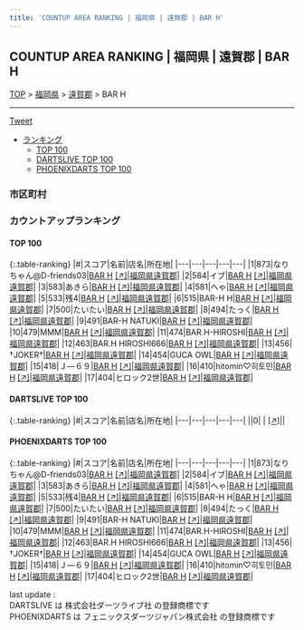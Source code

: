 ```yaml
---
title: 'COUNTUP AREA RANKING | 福岡県 | 遠賀郡 | BAR H'
---
```

## COUNTUP AREA RANKING | 福岡県 | 遠賀郡 | BAR H

[TOP](/darts/rank/) > [福岡県](/darts/rank/福岡県/) > [遠賀郡](/darts/rank/福岡県/遠賀郡/) > BAR H

___

<a href="https://twitter.com/share?ref_src=twsrc%5Etfw" data-text="COUNTUP AREA RANKING | 福岡県遠賀郡BAR H" class="twitter-share-button" data-hashtags="DARTSLIVE,PHOENIXDARTS,darts,ダーツ" data-show-count="false">Tweet</a>

* [ランキング](#カウントアップランキング)
    * [TOP 100](#top-100)
    * [DARTSLIVE TOP 100](#dartslive-top-100)
    * [PHOENIXDARTS TOP 100](#phoenixdarts-top-100)

### 市区町村

<ul>

</ul>

### カウントアップランキング

#### TOP 100



{:.table-ranking}
|#|スコア|名前|店名|所在地|
|---|---|---|---|---|
|1|873|<span class="rank-name-pd">なりちゃん@D-friends03</span>|<a href="/darts/rank/shops/84608.html">BAR H</a> <a href="https://vs.phoenixdarts.com/jp/shop/shopDetailInfo/s_84608?s_seq=84608">[↗]</a>|<a href="/darts/rank/福岡県/遠賀郡">福岡県遠賀郡</a>|
|2|584|<span class="rank-name-pd">イブ</span>|<a href="/darts/rank/shops/84608.html">BAR H</a> <a href="https://vs.phoenixdarts.com/jp/shop/shopDetailInfo/s_84608?s_seq=84608">[↗]</a>|<a href="/darts/rank/福岡県/遠賀郡">福岡県遠賀郡</a>|
|3|583|<span class="rank-name-pd">あきら</span>|<a href="/darts/rank/shops/84608.html">BAR H</a> <a href="https://vs.phoenixdarts.com/jp/shop/shopDetailInfo/s_84608?s_seq=84608">[↗]</a>|<a href="/darts/rank/福岡県/遠賀郡">福岡県遠賀郡</a>|
|4|581|<span class="rank-name-pd">へゃ</span>|<a href="/darts/rank/shops/84608.html">BAR H</a> <a href="https://vs.phoenixdarts.com/jp/shop/shopDetailInfo/s_84608?s_seq=84608">[↗]</a>|<a href="/darts/rank/福岡県/遠賀郡">福岡県遠賀郡</a>|
|5|533|<span class="rank-name-pd">残4</span>|<a href="/darts/rank/shops/84608.html">BAR H</a> <a href="https://vs.phoenixdarts.com/jp/shop/shopDetailInfo/s_84608?s_seq=84608">[↗]</a>|<a href="/darts/rank/福岡県/遠賀郡">福岡県遠賀郡</a>|
|6|515|<span class="rank-name-pd">BAR-H H</span>|<a href="/darts/rank/shops/84608.html">BAR H</a> <a href="https://vs.phoenixdarts.com/jp/shop/shopDetailInfo/s_84608?s_seq=84608">[↗]</a>|<a href="/darts/rank/福岡県/遠賀郡">福岡県遠賀郡</a>|
|7|500|<span class="rank-name-pd">たいたい</span>|<a href="/darts/rank/shops/84608.html">BAR H</a> <a href="https://vs.phoenixdarts.com/jp/shop/shopDetailInfo/s_84608?s_seq=84608">[↗]</a>|<a href="/darts/rank/福岡県/遠賀郡">福岡県遠賀郡</a>|
|8|494|<span class="rank-name-pd">たっく</span>|<a href="/darts/rank/shops/84608.html">BAR H</a> <a href="https://vs.phoenixdarts.com/jp/shop/shopDetailInfo/s_84608?s_seq=84608">[↗]</a>|<a href="/darts/rank/福岡県/遠賀郡">福岡県遠賀郡</a>|
|9|491|<span class="rank-name-pd">BAR-H NATUKI</span>|<a href="/darts/rank/shops/84608.html">BAR H</a> <a href="https://vs.phoenixdarts.com/jp/shop/shopDetailInfo/s_84608?s_seq=84608">[↗]</a>|<a href="/darts/rank/福岡県/遠賀郡">福岡県遠賀郡</a>|
|10|479|<span class="rank-name-pd">MMM</span>|<a href="/darts/rank/shops/84608.html">BAR H</a> <a href="https://vs.phoenixdarts.com/jp/shop/shopDetailInfo/s_84608?s_seq=84608">[↗]</a>|<a href="/darts/rank/福岡県/遠賀郡">福岡県遠賀郡</a>|
|11|474|<span class="rank-name-pd">BAR.H-HIROSHI</span>|<a href="/darts/rank/shops/84608.html">BAR H</a> <a href="https://vs.phoenixdarts.com/jp/shop/shopDetailInfo/s_84608?s_seq=84608">[↗]</a>|<a href="/darts/rank/福岡県/遠賀郡">福岡県遠賀郡</a>|
|12|463|<span class="rank-name-pd">BAR.H  HIROSHI666</span>|<a href="/darts/rank/shops/84608.html">BAR H</a> <a href="https://vs.phoenixdarts.com/jp/shop/shopDetailInfo/s_84608?s_seq=84608">[↗]</a>|<a href="/darts/rank/福岡県/遠賀郡">福岡県遠賀郡</a>|
|13|456|<span class="rank-name-pd">†JOKER†</span>|<a href="/darts/rank/shops/84608.html">BAR H</a> <a href="https://vs.phoenixdarts.com/jp/shop/shopDetailInfo/s_84608?s_seq=84608">[↗]</a>|<a href="/darts/rank/福岡県/遠賀郡">福岡県遠賀郡</a>|
|14|454|<span class="rank-name-pd">GUCA OWL</span>|<a href="/darts/rank/shops/84608.html">BAR H</a> <a href="https://vs.phoenixdarts.com/jp/shop/shopDetailInfo/s_84608?s_seq=84608">[↗]</a>|<a href="/darts/rank/福岡県/遠賀郡">福岡県遠賀郡</a>|
|15|418|<span class="rank-name-pd">Ｊ―６９</span>|<a href="/darts/rank/shops/84608.html">BAR H</a> <a href="https://vs.phoenixdarts.com/jp/shop/shopDetailInfo/s_84608?s_seq=84608">[↗]</a>|<a href="/darts/rank/福岡県/遠賀郡">福岡県遠賀郡</a>|
|16|410|<span class="rank-name-pd">hitomin♡히토민</span>|<a href="/darts/rank/shops/84608.html">BAR H</a> <a href="https://vs.phoenixdarts.com/jp/shop/shopDetailInfo/s_84608?s_seq=84608">[↗]</a>|<a href="/darts/rank/福岡県/遠賀郡">福岡県遠賀郡</a>|
|17|404|<span class="rank-name-pd">ヒロック2世</span>|<a href="/darts/rank/shops/84608.html">BAR H</a> <a href="https://vs.phoenixdarts.com/jp/shop/shopDetailInfo/s_84608?s_seq=84608">[↗]</a>|<a href="/darts/rank/福岡県/遠賀郡">福岡県遠賀郡</a>|


#### DARTSLIVE TOP 100



{:.table-ranking}
|#|スコア|名前|店名|所在地|
|---|---|---|---|---|
||0|<span class="rank-name-dl"> </span>|<a href="/darts/rank/shops/.html"></a> <a href="">[↗]</a>|<a href="/darts/rank//"></a>|


#### PHOENIXDARTS TOP 100



{:.table-ranking}
|#|スコア|名前|店名|所在地|
|---|---|---|---|---|
|1|873|<span class="rank-name-pd">なりちゃん@D-friends03</span>|<a href="/darts/rank/shops/84608.html">BAR H</a> <a href="https://vs.phoenixdarts.com/jp/shop/shopDetailInfo/s_84608?s_seq=84608">[↗]</a>|<a href="/darts/rank/福岡県/遠賀郡">福岡県遠賀郡</a>|
|2|584|<span class="rank-name-pd">イブ</span>|<a href="/darts/rank/shops/84608.html">BAR H</a> <a href="https://vs.phoenixdarts.com/jp/shop/shopDetailInfo/s_84608?s_seq=84608">[↗]</a>|<a href="/darts/rank/福岡県/遠賀郡">福岡県遠賀郡</a>|
|3|583|<span class="rank-name-pd">あきら</span>|<a href="/darts/rank/shops/84608.html">BAR H</a> <a href="https://vs.phoenixdarts.com/jp/shop/shopDetailInfo/s_84608?s_seq=84608">[↗]</a>|<a href="/darts/rank/福岡県/遠賀郡">福岡県遠賀郡</a>|
|4|581|<span class="rank-name-pd">へゃ</span>|<a href="/darts/rank/shops/84608.html">BAR H</a> <a href="https://vs.phoenixdarts.com/jp/shop/shopDetailInfo/s_84608?s_seq=84608">[↗]</a>|<a href="/darts/rank/福岡県/遠賀郡">福岡県遠賀郡</a>|
|5|533|<span class="rank-name-pd">残4</span>|<a href="/darts/rank/shops/84608.html">BAR H</a> <a href="https://vs.phoenixdarts.com/jp/shop/shopDetailInfo/s_84608?s_seq=84608">[↗]</a>|<a href="/darts/rank/福岡県/遠賀郡">福岡県遠賀郡</a>|
|6|515|<span class="rank-name-pd">BAR-H H</span>|<a href="/darts/rank/shops/84608.html">BAR H</a> <a href="https://vs.phoenixdarts.com/jp/shop/shopDetailInfo/s_84608?s_seq=84608">[↗]</a>|<a href="/darts/rank/福岡県/遠賀郡">福岡県遠賀郡</a>|
|7|500|<span class="rank-name-pd">たいたい</span>|<a href="/darts/rank/shops/84608.html">BAR H</a> <a href="https://vs.phoenixdarts.com/jp/shop/shopDetailInfo/s_84608?s_seq=84608">[↗]</a>|<a href="/darts/rank/福岡県/遠賀郡">福岡県遠賀郡</a>|
|8|494|<span class="rank-name-pd">たっく</span>|<a href="/darts/rank/shops/84608.html">BAR H</a> <a href="https://vs.phoenixdarts.com/jp/shop/shopDetailInfo/s_84608?s_seq=84608">[↗]</a>|<a href="/darts/rank/福岡県/遠賀郡">福岡県遠賀郡</a>|
|9|491|<span class="rank-name-pd">BAR-H NATUKI</span>|<a href="/darts/rank/shops/84608.html">BAR H</a> <a href="https://vs.phoenixdarts.com/jp/shop/shopDetailInfo/s_84608?s_seq=84608">[↗]</a>|<a href="/darts/rank/福岡県/遠賀郡">福岡県遠賀郡</a>|
|10|479|<span class="rank-name-pd">MMM</span>|<a href="/darts/rank/shops/84608.html">BAR H</a> <a href="https://vs.phoenixdarts.com/jp/shop/shopDetailInfo/s_84608?s_seq=84608">[↗]</a>|<a href="/darts/rank/福岡県/遠賀郡">福岡県遠賀郡</a>|
|11|474|<span class="rank-name-pd">BAR.H-HIROSHI</span>|<a href="/darts/rank/shops/84608.html">BAR H</a> <a href="https://vs.phoenixdarts.com/jp/shop/shopDetailInfo/s_84608?s_seq=84608">[↗]</a>|<a href="/darts/rank/福岡県/遠賀郡">福岡県遠賀郡</a>|
|12|463|<span class="rank-name-pd">BAR.H  HIROSHI666</span>|<a href="/darts/rank/shops/84608.html">BAR H</a> <a href="https://vs.phoenixdarts.com/jp/shop/shopDetailInfo/s_84608?s_seq=84608">[↗]</a>|<a href="/darts/rank/福岡県/遠賀郡">福岡県遠賀郡</a>|
|13|456|<span class="rank-name-pd">†JOKER†</span>|<a href="/darts/rank/shops/84608.html">BAR H</a> <a href="https://vs.phoenixdarts.com/jp/shop/shopDetailInfo/s_84608?s_seq=84608">[↗]</a>|<a href="/darts/rank/福岡県/遠賀郡">福岡県遠賀郡</a>|
|14|454|<span class="rank-name-pd">GUCA OWL</span>|<a href="/darts/rank/shops/84608.html">BAR H</a> <a href="https://vs.phoenixdarts.com/jp/shop/shopDetailInfo/s_84608?s_seq=84608">[↗]</a>|<a href="/darts/rank/福岡県/遠賀郡">福岡県遠賀郡</a>|
|15|418|<span class="rank-name-pd">Ｊ―６９</span>|<a href="/darts/rank/shops/84608.html">BAR H</a> <a href="https://vs.phoenixdarts.com/jp/shop/shopDetailInfo/s_84608?s_seq=84608">[↗]</a>|<a href="/darts/rank/福岡県/遠賀郡">福岡県遠賀郡</a>|
|16|410|<span class="rank-name-pd">hitomin♡히토민</span>|<a href="/darts/rank/shops/84608.html">BAR H</a> <a href="https://vs.phoenixdarts.com/jp/shop/shopDetailInfo/s_84608?s_seq=84608">[↗]</a>|<a href="/darts/rank/福岡県/遠賀郡">福岡県遠賀郡</a>|
|17|404|<span class="rank-name-pd">ヒロック2世</span>|<a href="/darts/rank/shops/84608.html">BAR H</a> <a href="https://vs.phoenixdarts.com/jp/shop/shopDetailInfo/s_84608?s_seq=84608">[↗]</a>|<a href="/darts/rank/福岡県/遠賀郡">福岡県遠賀郡</a>|


<div class="footer border-top border-gray-light mt-5 pt-3 text-right text-gray">
    last update : <span style="font-weight: italic" id="foot_last_modified"></span><br />
    DARTSLIVE は 株式会社ダーツライブ社 の登録商標です<br />
    PHOENIXDARTS は フェニックスダーツジャパン株式会社 の登録商標です<br />
</div>

<script src="https://cdnjs.cloudflare.com/ajax/libs/jquery.tablesorter/2.31.3/js/jquery.tablesorter.min.js" integrity="sha512-qzgd5cYSZcosqpzpn7zF2ZId8f/8CHmFKZ8j7mU4OUXTNRd5g+ZHBPsgKEwoqxCtdQvExE5LprwwPAgoicguNg==" crossorigin="anonymous" referrerpolicy="no-referrer"></script>
<link rel="stylesheet" href="https://cdnjs.cloudflare.com/ajax/libs/jquery.tablesorter/2.31.3/css/theme.default.min.css" integrity="sha512-wghhOJkjQX0Lh3NSWvNKeZ0ZpNn+SPVXX1Qyc9OCaogADktxrBiBdKGDoqVUOyhStvMBmJQ8ZdMHiR3wuEq8+w==" crossorigin="anonymous" referrerpolicy="no-referrer" />
<script>
$(function() {
    $(".table-ranking").tablesorter({sortList:[[0, 0]]});
    $("#foot_last_modified").text(formatDate(new Date(document.lastModified), 'yyyy-MM-dd HH:mm:ss'));
});
</script>

<script async src="https://platform.twitter.com/widgets.js" charset="utf-8"></script>